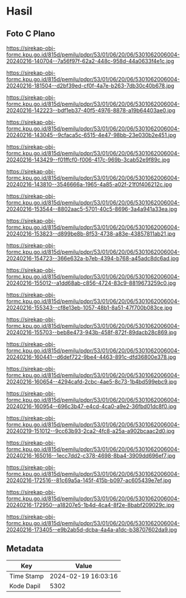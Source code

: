 # Hasil

## Foto C Plano

https://sirekap-obj-formc.kpu.go.id/815d/pemilu/pdpr/53/01/06/20/06/5301062006004-20240216-140704--7a56f97f-62a2-448c-958d-44a0633f4e1c.jpg

https://sirekap-obj-formc.kpu.go.id/815d/pemilu/pdpr/53/01/06/20/06/5301062006004-20240216-181504--d2bf39ed-cf0f-4a7e-b263-7db30c40b678.jpg

https://sirekap-obj-formc.kpu.go.id/815d/pemilu/pdpr/53/01/06/20/06/5301062006004-20240216-142223--bdf1eb37-40f5-4976-8878-a19b64403ae0.jpg

https://sirekap-obj-formc.kpu.go.id/815d/pemilu/pdpr/53/01/06/20/06/5301062006004-20240216-143045--9cfaca5c-6515-4e47-98bb-23e030b2e451.jpg

https://sirekap-obj-formc.kpu.go.id/815d/pemilu/pdpr/53/01/06/20/06/5301062006004-20240216-143429--f01ffcf0-f006-417c-969b-3cab52e9f89c.jpg

https://sirekap-obj-formc.kpu.go.id/815d/pemilu/pdpr/53/01/06/20/06/5301062006004-20240216-143810--3546666a-1965-4a85-a02f-21f0f406212c.jpg

https://sirekap-obj-formc.kpu.go.id/815d/pemilu/pdpr/53/01/06/20/06/5301062006004-20240216-153544--8802aac5-5701-40c5-8696-3a4a941a33ea.jpg

https://sirekap-obj-formc.kpu.go.id/815d/pemilu/pdpr/53/01/06/20/06/5301062006004-20240216-153823--d899be8b-8f53-4738-a83e-43857811ab21.jpg

https://sirekap-obj-formc.kpu.go.id/815d/pemilu/pdpr/53/01/06/20/06/5301062006004-20240216-154723--366e632a-b7eb-4394-b768-a45adc8dc6ad.jpg

https://sirekap-obj-formc.kpu.go.id/815d/pemilu/pdpr/53/01/06/20/06/5301062006004-20240216-155012--a1dd68ab-c856-4724-83c9-8819673259c0.jpg

https://sirekap-obj-formc.kpu.go.id/815d/pemilu/pdpr/53/01/06/20/06/5301062006004-20240216-155343--cf8e13eb-1057-48b1-8a51-47f700b083ce.jpg

https://sirekap-obj-formc.kpu.go.id/815d/pemilu/pdpr/53/01/06/20/06/5301062006004-20240216-155703--beb8e473-943b-458f-872f-89dacb28c869.jpg

https://sirekap-obj-formc.kpu.go.id/815d/pemilu/pdpr/53/01/06/20/06/5301062006004-20240216-160441--d6def722-9be4-4463-891c-dfd36800e378.jpg

https://sirekap-obj-formc.kpu.go.id/815d/pemilu/pdpr/53/01/06/20/06/5301062006004-20240216-160654--4294cafd-2cbc-4ae5-8c73-1b4bd599ebc9.jpg

https://sirekap-obj-formc.kpu.go.id/815d/pemilu/pdpr/53/01/06/20/06/5301062006004-20240216-160954--696c3b47-e4cd-4ca0-a9e2-36fbd01dc8f0.jpg

https://sirekap-obj-formc.kpu.go.id/815d/pemilu/pdpr/53/01/06/20/06/5301062006004-20240219-151012--9cc63b93-2ca2-4fc8-a25a-a902bcaac2d0.jpg

https://sirekap-obj-formc.kpu.go.id/815d/pemilu/pdpr/53/01/06/20/06/5301062006004-20240216-165016--1ecc7dd2-c378-4698-8ba4-3909dd696ef7.jpg

https://sirekap-obj-formc.kpu.go.id/815d/pemilu/pdpr/53/01/06/20/06/5301062006004-20240216-172516--81c69a5a-145f-415b-b097-ac605439e7ef.jpg

https://sirekap-obj-formc.kpu.go.id/815d/pemilu/pdpr/53/01/06/20/06/5301062006004-20240216-172950--a18207e5-1b4d-4ca4-8f2e-8babf209029c.jpg

https://sirekap-obj-formc.kpu.go.id/815d/pemilu/pdpr/53/01/06/20/06/5301062006004-20240216-173405--e9b2ab5d-dcba-4a4a-a1dc-b38707602da9.jpg


## Metadata

| Key        | Value               |
| ---------- | ------------------- |
| Time Stamp | 2024-02-19 16:03:16 |
| Kode Dapil | 5302                |



